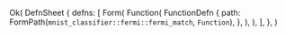 Ok(
    DefnSheet {
        defns: [
            Form(
                Function(
                    FunctionDefn {
                        path: FormPath(`mnist_classifier::fermi::fermi_match`, `Function`),
                    },
                ),
            ),
        ],
    },
)